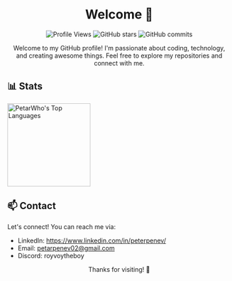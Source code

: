 <!-- Header -->
<!-- <p align="center">
  <img src="https://i.imgur.com/WcAP7V2.png" alt="Profile Banner">
</p>  -->

<!-- Title -->
<h1 align="center">
  Welcome 👋
</h1>


<!-- Badges -->
<p align="center">
  <img src="https://komarev.com/ghpvc/?username=PetarWho" alt="Profile Views">
  <img alt="GitHub stars" src="https://img.shields.io/github/stars/PetarWho?affiliations=OWNER%2CCOLLABORATOR&style=social">
  <img alt="GitHub commits" src="https://img.shields.io/github/commit-activity/w/PetarWho/PetarWho?style=social">
</p>

<!-- Introduction -->
<p align="center">
  Welcome to my GitHub profile! I'm passionate about coding, technology, and creating awesome things. Feel free to explore my repositories and connect with me.
</p>

## 📊️ Stats
<!--![PetarWho's Stats](https://github-readme-stats.vercel.app/api?username=PetarWho&theme=gruvbox&show_icons=true&hide_border=false&count_private=true) -->

<div style="display: inline-block;">
  <!-- <img height="187px" width="auto" src="https://github-readme-streak-stats.herokuapp.com/?user=PetarWho&theme=gruvbox&hide_border=false" alt="PetarWho's Streak" /> -->

  <img height="187px" width="auto" src="https://github-readme-stats.vercel.app/api/top-langs/?username=PetarWho&theme=gruvbox&show_icons=true&hide_border=false&layout=compact" alt="PetarWho's Top Languages" />
</div>

<!-- <p align="left">
  <img src="https://github-readme-stats.vercel.app/api/top-langs/?username=PetarWho&layout=compact" alt="Top Languages">
</p> -->

<!-- Contact -->
## 📫 Contact

Let's connect! You can reach me via:
- LinkedIn: https://www.linkedin.com/in/peterpenev/
- Email: petarpenev02@gmail.com
- Discord: royvoytheboy


<!-- ## 💼 Projects

Here are a few projects I'm proud of:

- [Project Name 1](https://github.com/PetarWho/project-repo-1): Brief description.
- [Project Name 2](https://github.com/PetarWho/project-repo-2): Brief description.
- [Project Name 3](https://github.com/PetarWho/project-repo-3): Brief description.

Feel free to explore more on my [GitHub repositories](https://github.com/PetarWho?tab=repositories). -->


<!-- Footer -->
<p align="center">
  Thanks for visiting! 🚀
</p>
